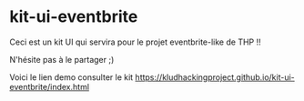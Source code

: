 # kit-ui-eventbrite 

Ceci est un kit UI qui servira pour le projet eventbrite-like de THP !!

N'hésite pas à le partager ;)

Voici le lien demo consulter le kit https://kludhackingproject.github.io/kit-ui-eventbrite/index.html
